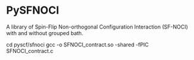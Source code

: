 # PySFNOCI
A library of Spin-Flip Non-orthogonal Configuration Interaction (SF-NOCI) with and without grouped bath.

cd pyscf/sfnoci
gcc -o SFNOCI_contract.so -shared -fPIC SFNOCI_contract.c
